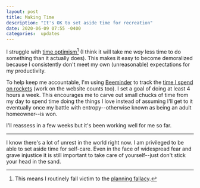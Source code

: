 ```yaml
---
layout: post
title: Making Time
description: "It's OK to set aside time for recreation"
date: 2020-06-09 07:55 -0400
categories:  updates
---
```


I struggle with [time optimism][1][^1] (I think it will take me _way_ less time to do something than it actually does).
This makes it easy to become demoralized because I consistently don't meet my own (unreasonable) expectations for my productivity.

To help keep me accountable, I'm using [Beeminder][3] to track the [time I spend on rockets][4] (work on the website counts too).
I set a goal of doing at least 4 hours a week.
This encourages me to carve out small chucks of time from my day to spend time doing the things I love instead of assuming I'll get to it eventually once my battle with entropy--otherwise known as being an adult homeowner--is won.

I'll reassess in a few weeks but it's been working well for me so far.

---

I know there's a lot of unrest in the world right now.
I am privileged to be able to set aside time for self-care.
Even in the face of widespread fear and grave injustice it is still important to take care of yourself--just don't stick your head in the sand.

[^1]: This means I routinely fall victim to the [planning fallacy][4].

[1]: https://www.frugalwoods.com/2016/03/16/the-tyranny-of-time-optimism/
[2]: https://www.beeminder.com
[3]: https://www.beeminder.com/danhorst/rockets
[4]: https://en.wikipedia.org/wiki/Planning_fallacy
